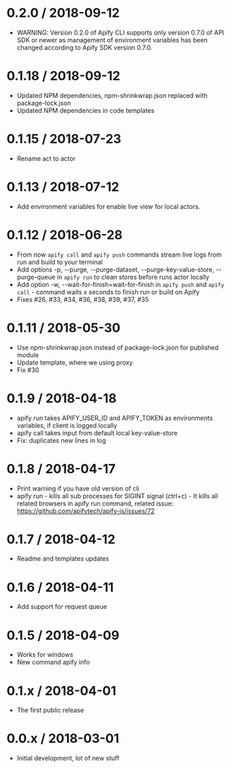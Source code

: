0.2.0 / 2018-09-12
==================
- WARNING: Version 0.2.0 of Apify CLI supports only version 0.7.0 of API SDK or newer as management of environment variables
  has been changed according to Apify SDK version 0.7.0.

0.1.18 / 2018-09-12
===================
- Updated NPM dependencies, npm-shrinkwrap.json replaced with package-lock.json
- Updated NPM dependencies in code templates

0.1.15 / 2018-07-23
===================
- Rename act to actor

0.1.13 / 2018-07-12
===================
- Add environment variables for enable live view for local actors.

0.1.12 / 2018-06-28
===================
- From now `apify call` and `apify push` commands stream live logs from run and build to your terminal
- Add options -p, --purge, --purge-dataset, --purge-key-value-store, --purge-queue in `apify run` to clean stores before runs actor locally
- Add option -w, --wait-for-finish=wait-for-finish in `apify push` and `apify call` - command waits x seconds to finish run or build on Apify
- Fixes #26, #33, #34, #36, #38, #39, #37, #35

0.1.11 / 2018-05-30
===================
- Use npm-shrinkwrap.json instead of package-lock.json for published module
- Update template, where we using proxy
- Fix #30

0.1.9 / 2018-04-18
==================
- apify run takes APIFY_USER_ID and APIFY_TOKEN as environments variables, if client is logged locally
- apify call takes input from default local key-value-store
- Fix: duplicates new lines in log

0.1.8 / 2018-04-17
==================
- Print warning if you have old version of cli
- apify run - kills all sub processes for SIGINT signal (ctrl+c) - It kills all related browsers in apify run command, related issue:
  https://github.com/apifytech/apify-js/issues/72

0.1.7 / 2018-04-12
==================
- Readme and templates updates

0.1.6 / 2018-04-11
==================
- Add support for request queue

0.1.5 / 2018-04-09
==================
- Works for windows
- New command apify info

0.1.x / 2018-04-01
==================
- The first public release

0.0.x / 2018-03-01
==================
- Initial development, lot of new stuff







